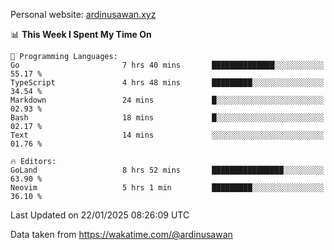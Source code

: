 Personal website: [ardinusawan.xyz](https://ardinusawan.xyz)

<!--START_SECTION:waka-->
📊 **This Week I Spent My Time On** 

```text
💬 Programming Languages: 
Go                       7 hrs 40 mins       ██████████████░░░░░░░░░░░   55.17 % 
TypeScript               4 hrs 48 mins       █████████░░░░░░░░░░░░░░░░   34.54 % 
Markdown                 24 mins             █░░░░░░░░░░░░░░░░░░░░░░░░   02.93 % 
Bash                     18 mins             █░░░░░░░░░░░░░░░░░░░░░░░░   02.17 % 
Text                     14 mins             ░░░░░░░░░░░░░░░░░░░░░░░░░   01.76 % 

🔥 Editors: 
GoLand                   8 hrs 52 mins       ████████████████░░░░░░░░░   63.90 % 
Neovim                   5 hrs 1 min         █████████░░░░░░░░░░░░░░░░   36.10 % 
```


 Last Updated on 22/01/2025 08:26:09 UTC
<!--END_SECTION:waka-->
Data taken from https://wakatime.com/@ardinusawan
